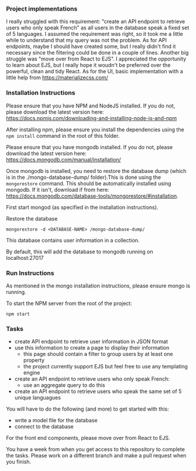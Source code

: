 ### Project implementations
I really struggled with this requirement: "create an API endpoint to retrieve users who only speak French" as all users in the database speak a fixed set of 5 languages. I assumed the requirement was right, so it took me a little while to understand that my query was not the problem. 
As for API endpoints, maybe I should have created some, but I really didn't find it necessary since the filtering could be done in a couple of lines.
Another big struggle was "move over from React to EJS".
I appreciated the opportunity to learn about EJS, but I really hope it woudn't be preferred over the powerful, clean and tidy React.
As for the UI, basic implementation with a little help from https://materializecss.com/



### Installation Instructions
Please ensure that you have NPM and NodeJS installed. If you do not, please download the latest version here: https://docs.npmjs.com/downloading-and-installing-node-js-and-npm

After installing npm, please ensure you install the dependencies using the `npm install` command in the root of this folder.

Please ensure that you have mongodb installed. If you do not, please download the latest version here: https://docs.mongodb.com/manual/installation/

Once mongodb is installed, you need to restore the database dump (which is in the ./mongo-database-dump/ folder).This is done using the `mongorestore` command. This should be automatically installed using mongodb. If it isn't, download if from here: https://docs.mongodb.com/database-tools/mongorestore/#installation. 

First start mongod (as specified in the installation instructions).

Restore the database

```
mongorestore -d <DATABASE-NAME> /mongo-database-dump/
```

This database contains user information in a collection.

By default, this will add the database to mongodb running on localhost:27017


### Run Instructions

As mentioned in the mongo installation instructions, please ensure mongo is running.

To start the NPM server from the root of the project:
```
npm start
```

### Tasks
* create API endpoint to retrieve user information in JSON format
* use this information to create a page to display their information
    * this page should contain a filter to group users by at least one property
    * the project currently support EJS but feel free to use any templating engine
* create an API endpoint to retrieve users who only speak French:
    * use an aggregate query to do this
* create an API endpoint to retrieve users who speak the same set of 5 unique languagues

You will have to do the following (and more) to get started with this:
* write a model file for the database
* connect to the database

For the front end components, please move over from React to EJS.

You have a week from when you get access to this repository to complete the tasks. Please work on a different branch and make a pull request when you finish.
